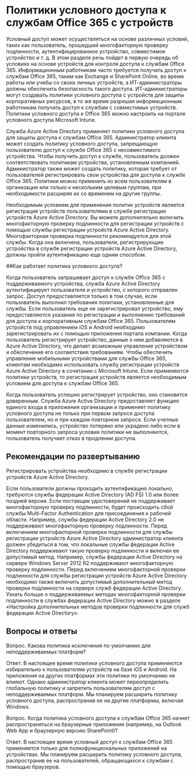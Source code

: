 <properties
	pageTitle="Политики условного доступа к службам Office 365 с устройств | Microsoft Azure"
	description="Информация о том, как с помощью условий на основе устройств управлять доступом к службам Office 365. Информационным работникам часто требуется получать доступ к службам Office 365, таким как Exchange и SharePoint Online, во время работы или учебы со своих личных устройств, а ИТ-администраторы должны обеспечить безопасность такого доступа. ИТ-администраторы могут создавать политики условного доступа с устройств для защиты корпоративных ресурсов, в то же время разрешая информационным работникам получать доступ к службам с совместимых устройств."
	services="active-directory"
	documentationCenter=""
	authors="femila"
	manager="stevenpo"
	editor=""/>

<tags
	ms.service="active-directory"
	ms.workload="identity"
	ms.tgt_pltfrm="na"
	ms.devlang="na"
	ms.topic="article"
	ms.date="11/24/2015"
	ms.author="femila"/>
# Политики условного доступа к службам Office 365 с устройств

Условный доступ может осуществляться на основе различных условий, таких как пользователь, прошедший многофакторную проверку подлинности, аутентифицированное устройство, совместимое устройство и т. д. В этом разделе речь пойдет в первую очередь об условиях на основе устройств для контроля доступа к службам Office 365. Информационным работникам часто требуется получать доступ к службам Office 365, таким как Exchange и SharePoint Online, во время работы или учебы со своих личных устройств, а ИТ-администраторы должны обеспечить безопасность такого доступа. ИТ-администраторы могут создавать политики условного доступа с устройств для защиты корпоративных ресурсов, в то же время разрешая информационным работникам получать доступ к службам с совместимых устройств. Политики условного доступа к Office 365 можно настроить на портале условного доступа Microsoft Intune.

Служба Azure Active Directory применяет политики условного доступа для защиты доступа к службам Office 365. Администратор клиента может создать политику условного доступа, запрещающую пользователю доступ к службе Office 365 с несовместимого устройства. Чтобы получить доступ к службе, пользователь должен соответствовать политикам устройства, установленным компанией. Администратор также может создать политику, которая требует от пользователей регистрировать свои устройства для доступа к службе Office 365. Политики можно применить ко всем пользователям в организации или только к нескольким целевым группам, при необходимости расширяя их со временем на другие группы.

Необходимым условием для применения политик устройств является регистрация устройств пользователями в службе регистрации устройств Azure Active Directory. Вы можете дополнительно включить многофакторную проверку подлинности для регистрации устройств с помощью службы регистрации устройств Azure Active Directory. Многофакторная проверка подлинности рекомендуется для этой службы. Когда она включена, пользователи, регистрирующие устройства в службе регистрации устройств Azure Active Directory, должны пройти аутентификацию еще одним способом.

##Как работает политика условного доступа?

Когда пользователь запрашивает доступ к службе Office 365 с поддерживаемого устройства, служба Azure Active Directory аутентифицирует пользователя и устройство, с которого отправлен запрос. Доступ предоставляется только в том случае, если пользователь выполнил требования политики, установленные для службы. Если пользователь еще не зарегистрировал устройство, ему предоставляются указания по регистрации и выполнению требований для доступа к корпоративным службам Office 365. Пользователям устройств под управлением iOS и Android необходимо зарегистрировать их с помощью приложения портала компании. Когда пользователь регистрирует устройство, данные о нем добавляются в Azure Active Directory, что делает возможным управление устройством и обеспечение его соответствия требованиям. Чтобы обеспечить управление мобильными устройствами для службы Office 365, клиентам необходимо использовать службу регистрации устройств Azure Active Directory в сочетании с Microsoft Intune. Если применяются политики устройств, то регистрация устройств является необходимым условием для доступа к службам Office 365.

Когда пользователь успешно регистрирует устройство, оно становится доверенным. Служба Azure Active Directory предоставляет функцию единого входа в приложения организации и применяет политику условного доступа не только при первом запросе доступа пользователем, но и при каждом повторном запросе. Если учетные данные изменились, устройство потеряно или украдено либо если в момент повторного запроса условия политики не выполняются, пользователь получает отказ в продлении доступа.

## Рекомендации по развертыванию
Регистрировать устройства необходимо в службе регистрации устройств Azure Active Directory.

Если пользователи должны проходить аутентификацию локально, требуются службы федерации Active Directory (AD FS) 1.0 или более поздней версии. Если поставщик удостоверений не поддерживает многофакторную проверку подлинности, будет происходить сбой службы Multi-Factor Authentication для присоединения к рабочей области. Например, службы федерации Active Directory 2.0 не поддерживают многофакторную проверку подлинности. Перед включением многофакторной проверки подлинности для службы регистрации устройств Azure Active Directory администратор клиента должен убедиться в том, что локальные службы федерации Active Directory поддерживают такую проверку подлинности и включен ее допустимый метод. Например, службы федерации Active Directory на сервере Windows Server 2012 R2 поддерживают многофакторную проверку подлинности. Перед включением многофакторной проверки подлинности для службы регистрации устройств Azure Active Directory необходимо также включить допустимый дополнительный метод проверки подлинности на сервере служб федерации Active Directory. Узнать больше о поддерживаемых методах многофакторной проверки подлинности в службах федерации Active Directory можно в разделе «Настройка дополнительных методов проверки подлинности для служб федерации Active Directory».

## Вопросы и ответы

Вопрос. Какова политика исключения по умолчанию для неподдерживаемых платформ?

Ответ. В настоящее время политики условного доступа применяются избирательно к пользователям устройств на базе iOS и Android. На приложения на других платформах эти политики по умолчанию не влияют. Однако администратор клиента может переопределить глобальную политику и запретить пользователям доступ с неподдерживаемых платформ. Мы планируем расширить политику условного доступа, распространив ее на другие платформы, включая Windows.

Вопрос. Когда политика условного доступа к службам Office 365 начнет распространяться на браузерные приложения (например, на Outlook Web App и браузерную версию SharePoint)?

Ответ. В настоящее время условный доступ к службам Office 365 применяется только для полнофункциональных приложений на устройствах. Мы планируем расширить политику условного доступа, распространив ее на пользователей, обращающихся к службам с помощью браузеров.

<!---HONumber=AcomDC_1203_2015-->